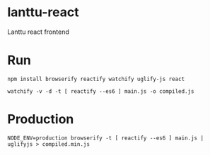 # lanttu-react
Lanttu react frontend

# Run

`npm install browserify reactify watchify uglify-js react`   

`watchify -v -d -t [ reactify --es6 ] main.js -o compiled.js`   

# Production

`NODE_ENV=production browserify -t [ reactify --es6 ] main.js | uglifyjs > compiled.min.js`

